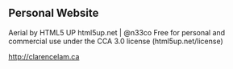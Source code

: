 ## Personal Website ##

Aerial by HTML5 UP
html5up.net | @n33co
Free for personal and commercial use under the CCA 3.0 license (html5up.net/license)

http://clarencelam.ca

